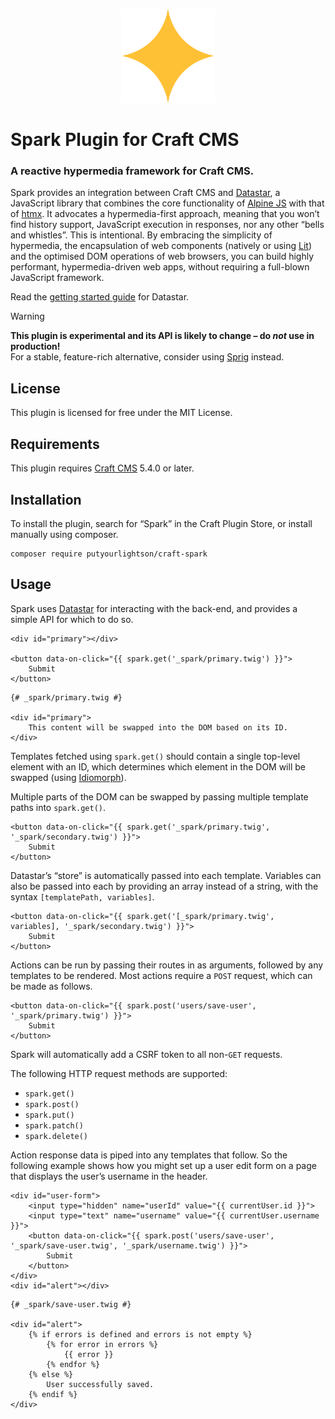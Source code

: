 <p align="center"><img width="150" src="https://raw.githubusercontent.com/putyourlightson/craft-spark/refs/heads/develop/src/icon.svg?token=GHSAT0AAAAAABUEIQTWQHGWPSK4IG7LEOUWZYMBAMQ"></p>

# Spark Plugin for Craft CMS

### A reactive hypermedia framework for Craft CMS.

Spark provides an integration between Craft CMS and [Datastar](https://data-star.dev), a JavaScript library that combines the core functionality of [Alpine JS](https://alpinejs.dev/) with that of [htmx](https://htmx.org/). It advocates a hypermedia-first approach, meaning that you won’t find history support, JavaScript execution in responses, nor any other “bells and whistles”. This is intentional. By embracing the simplicity of hypermedia, the encapsulation of web components (natively or using [Lit](https://lit.dev/)) and the optimised DOM operations of web browsers, you can build highly performant, hypermedia-driven web apps, without requiring a full-blown JavaScript framework.

Read the [getting started guide](https://data-star.dev/guide/getting_started) for Datastar.

> [!WARNING]  
> **This plugin is experimental and its API is likely to change – do _not_ use in production!**  
> For a stable, feature-rich alternative, consider using [Sprig](https://putyourlightson.com/sprig) instead.

## License

This plugin is licensed for free under the MIT License.

## Requirements

This plugin requires [Craft CMS](https://craftcms.com/) 5.4.0 or later.

## Installation

To install the plugin, search for “Spark” in the Craft Plugin Store, or install manually using composer.

```shell
composer require putyourlightson/craft-spark
```

## Usage

Spark uses [Datastar](https://data-star.dev) for interacting with the back-end, and provides a simple API for which to do so.

```twig
<div id="primary"></div>

<button data-on-click="{{ spark.get('_spark/primary.twig') }}">
    Submit
</button>
```

```twig
{# _spark/primary.twig #}

<div id="primary">
    This content will be swapped into the DOM based on its ID.
</div>
```

Templates fetched using `spark.get()` should contain a single top-level element with an ID, which determines which element in the DOM will be swapped (using [Idiomorph](https://github.com/bigskysoftware/idiomorph)).

Multiple parts of the DOM can be swapped by passing multiple template paths into `spark.get()`.

```twig
<button data-on-click="{{ spark.get('_spark/primary.twig', '_spark/secondary.twig') }}">
    Submit
</button>
```

Datastar’s “store” is automatically passed into each template. Variables can also be passed into each by providing an array instead of a string, with the syntax `[templatePath, variables]`.

```twig
<button data-on-click="{{ spark.get('[_spark/primary.twig', variables], '_spark/secondary.twig') }}">
    Submit
</button>
```

Actions can be run by passing their routes in as arguments, followed by any templates to be rendered. Most actions require a `POST` request, which can be made as follows.

```twig
<button data-on-click="{{ spark.post('users/save-user', '_spark/primary.twig') }}">
    Submit
</button>
```

Spark will automatically add a CSRF token to all non-`GET` requests.

The following HTTP request methods are supported:
- `spark.get()`
- `spark.post()`
- `spark.put()`
- `spark.patch()`
- `spark.delete()`

Action response data is piped into any templates that follow. So the following example shows how you might set up a user edit form on a page that displays the user’s username in the header.

```twig
<div id="user-form">
    <input type="hidden" name="userId" value="{{ currentUser.id }}">
    <input type="text" name="username" value="{{ currentUser.username }}">
    <button data-on-click="{{ spark.post('users/save-user', '_spark/save-user.twig', '_spark/username.twig') }}">
        Submit
    </button>
</div>
<div id="alert"></div>
```

```twig
{# _spark/save-user.twig #}

<div id="alert">
    {% if errors is defined and errors is not empty %}
        {% for error in errors %}
            {{ error }}
        {% endfor %}
    {% else %}
        User successfully saved.
    {% endif %}
</div>
```
